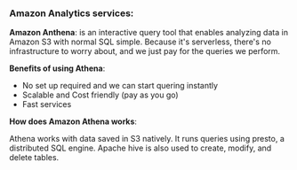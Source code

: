 ### Amazon Analytics services:

**Amazon Anthena**: is an interactive query tool that enables analyzing data in Amazon S3 with normal SQL simple. Because it's serverless, there's no infrastructure to worry about, and we just pay for the queries we perform.

**Benefits of using Athena**:

- No set up required and we can start quering instantly
- Scalable and Cost friendly (pay as you go)
- Fast services

**How does Amazon Athena works**:

Athena works with data saved in S3 natively. It runs queries using presto, a distributed SQL engine. Apache hive is also used to create, modify, and delete tables.

